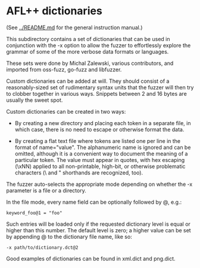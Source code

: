 # AFL++ dictionaries

(See [../README.md](../README.md) for the general instruction manual.)

This subdirectory contains a set of dictionaries that can be used in conjunction
with the -x option to allow the fuzzer to effortlessly explore the grammar of
some of the more verbose data formats or languages.

These sets were done by Michal Zalewski, various contributors, and imported from
oss-fuzz, go-fuzz and libfuzzer.

Custom dictionaries can be added at will. They should consist of a
reasonably-sized set of rudimentary syntax units that the fuzzer will then try
to clobber together in various ways. Snippets between 2 and 16 bytes are usually
the sweet spot.

Custom dictionaries can be created in two ways:

  - By creating a new directory and placing each token in a separate file, in
    which case, there is no need to escape or otherwise format the data.

  - By creating a flat text file where tokens are listed one per line in the
    format of name="value". The alphanumeric name is ignored and can be omitted,
    although it is a convenient way to document the meaning of a particular
    token. The value must appear in quotes, with hex escaping (\xNN) applied to
    all non-printable, high-bit, or otherwise problematic characters (\\ and \"
    shorthands are recognized, too).

The fuzzer auto-selects the appropriate mode depending on whether the -x
parameter is a file or a directory.

In the file mode, every name field can be optionally followed by @<num>, e.g.:

  `keyword_foo@1 = "foo"`

Such entries will be loaded only if the requested dictionary level is equal or
higher than this number. The default level is zero; a higher value can be set by
appending @<num> to the dictionary file name, like so:

  `-x path/to/dictionary.dct@2`

Good examples of dictionaries can be found in xml.dict and png.dict.
